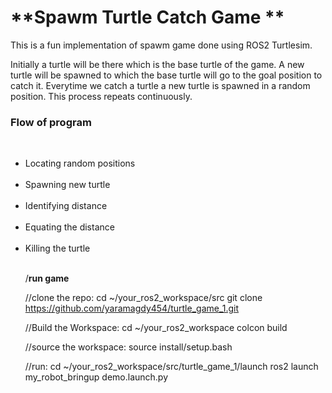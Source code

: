 # **Spawm Turtle Catch Game **


This is a fun implementation of spawm game done using ROS2 Turtlesim.

Initially a turtle will be there which is the base turtle of the game. A new turtle will be spawned to which the base turtle will go to the goal position to catch it. Everytime we catch a turtle a new turtle is spawned in a random position. This process repeats continuously.
<p>

  
<h3><b>Flow of program</b></h3>
  <br><ul><li>Locating random positions</li><br>
  <li>Spawning new turtle</li><br>
  <li>Identifying distance</li><br>
  <li>Equating the distance </li><br>
  <li>Killing the turtle</li> <br></ul></p>
  
<ol>
  <p>










/**run game**

//clone the repo:
cd ~/your_ros2_workspace/src
git clone https://github.com/yaramagdy454/turtle_game_1.git

//Build the Workspace:
cd ~/your_ros2_workspace
colcon build

//source the workspace:
source install/setup.bash

//run:
cd ~/your_ros2_workspace/src/turtle_game_1/launch
ros2 launch my_robot_bringup demo.launch.py
